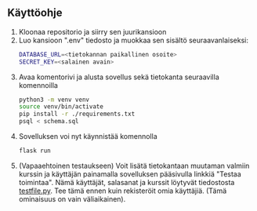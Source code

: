 ## Käyttöohje

1. Kloonaa repositorio ja siirry sen juurikansioon
2. Luo kansioon ".env" tiedosto ja muokkaa sen sisältö seuraavanlaiseksi:
   ```bash
   DATABASE_URL=<tietokannan paikallinen osoite>
   SECRET_KEY=<salainen avain>
   ```
3. Avaa komentorivi ja alusta sovellus sekä tietokanta seuraavilla komennoilla
   ```bash
   python3 -m venv venv
   source venv/bin/activate
   pip install -r ./requirements.txt
   psql < schema.sql
   ```
4. Sovelluksen voi nyt käynnistää komennolla
   ```bash
   flask run
   ```
5. (Vapaaehtoinen testaukseen) Voit lisätä tietokantaan muutaman valmiin kurssin ja käyttäjän painamalla sovelluksen pääsivulla linkkiä "Testaa toimintaa".
   Nämä käyttäjät, salasanat ja kurssit löytyvät tiedostosta [testfile.py](./testfile.py). Tee tämä ennen kuin rekisteröit omia käyttäjiä. (Tämä ominaisuus on vain väliaikainen).
